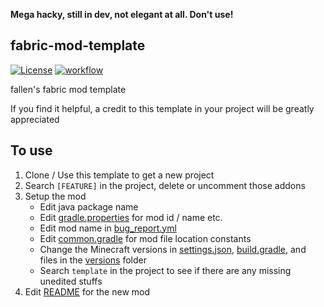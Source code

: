 **Mega hacky, still in dev, not elegant at all. Don't use!**

## fabric-mod-template

[![License](https://img.shields.io/github/license/Fallen-Breath/fabric-mod-template.svg)](http://www.gnu.org/licenses/lgpl-3.0.html)
[![workflow](https://github.com/Fallen-Breath/fabric-mod-template/actions/workflows/gradle.yml/badge.svg)](https://github.com/Fallen-Breath/fabric-mod-template/actions/workflows/gradle.yml)

fallen's fabric mod template

If you find it helpful, a credit to this template in your project will be greatly appreciated

## To use

1. Clone / Use this template to get a new project
2. Search `[FEATURE]` in the project, delete or uncomment those addons
3. Setup the mod
    - Edit java package name
    - Edit [gradle.properties](gradle.properties) for mod id / name etc.
    - Edit mod name in [bug_report.yml](.github/ISSUE_TEMPLATE/bug_report.yml)
    - Edit [common.gradle](common.gradle) for mod file location constants
    - Change the Minecraft versions in [settings.json](settings.json), [build.gradle](build.gradle), and files in the [versions](versions) folder
    - Search `template` in the project to see if there are any missing unedited stuffs
4. Edit [README](README.md) for the new mod
